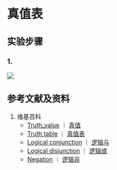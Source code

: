 # 真值表

## 实验步骤

### 1. 

![](/images/数系/集合代数/在数理逻辑中的应用/真值表/1a1.jpg)

## 参考文献及资料

1. 维基百科
	- [Truth_value](https://en.wikipedia.org/wiki/Truth_value) ｜ [真值](https://zh.wikipedia.org/wiki/真值) 
	- [Truth table](https://en.wikipedia.org/wiki/Truth_table) ｜ [真值表](https://zh.wikipedia.org/wiki/真值表) 
	- [Logical conjunction](https://en.wikipedia.org/wiki/Logical_conjunction) ｜ [逻辑与](https://zh.wikipedia.org/wiki/逻辑与) 
	- [Logical disjunction](https://en.wikipedia.org/wiki/Logical_disjunction) ｜ [逻辑或](https://zh.wikipedia.org/wiki/逻辑或) 
	- [Negation](https://en.wikipedia.org/wiki/Negation) ｜ [逻辑非](https://zh.wikipedia.org/wiki/逻辑非) 

